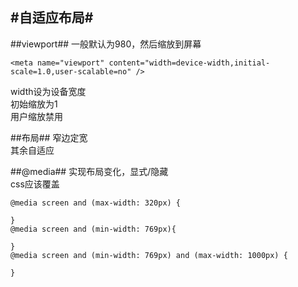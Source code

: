 #自适应布局#
---------------------------
##viewport##
 一般默认为980，然后缩放到屏幕

	<meta name="viewport" content="width=device-width,initial-scale=1.0,user-scalable=no" />
width设为设备宽度  
初始缩放为1  
用户缩放禁用

##布局##
窄边定宽  
其余自适应

##@media##
实现布局变化，显式/隐藏  
css应该覆盖

	@media screen and (max-width: 320px) {
		
	}
	@media screen and (min-width: 769px){
		
	}
	@media screen and (min-width: 769px) and (max-width: 1000px) {
		
	}